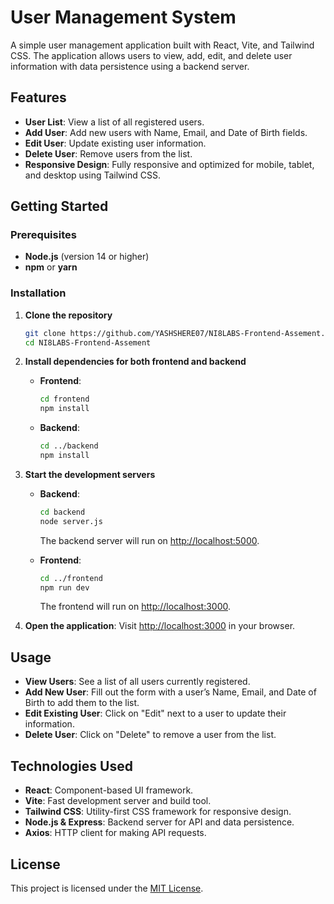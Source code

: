 # User Management System

A simple user management application built with React, Vite, and Tailwind CSS. The application allows users to view, add, edit, and delete user information with data persistence using a backend server.

## Features

- **User List**: View a list of all registered users.
- **Add User**: Add new users with Name, Email, and Date of Birth fields.
- **Edit User**: Update existing user information.
- **Delete User**: Remove users from the list.
- **Responsive Design**: Fully responsive and optimized for mobile, tablet, and desktop using Tailwind CSS.

## Getting Started

### Prerequisites

- **Node.js** (version 14 or higher)
- **npm** or **yarn**

### Installation

1. **Clone the repository**

   ```bash
   git clone https://github.com/YASHSHERE07/NI8LABS-Frontend-Assement.git
   cd NI8LABS-Frontend-Assement

2. **Install dependencies for both frontend and backend**

   - **Frontend**:
     ```bash
     cd frontend
     npm install
     ```

   - **Backend**:
     ```bash
     cd ../backend
     npm install
     ```
3. **Start the development servers**

   - **Backend**:
     ```bash
     cd backend
     node server.js
     ```
     The backend server will run on [http://localhost:5000](http://localhost:5000).

   - **Frontend**:
     ```bash
     cd ../frontend
     npm run dev
     ```
     The frontend will run on [http://localhost:3000](http://localhost:3000).

4. **Open the application**: Visit [http://localhost:3000](http://localhost:3000) in your browser.

## Usage

- **View Users**: See a list of all users currently registered.
- **Add New User**: Fill out the form with a user’s Name, Email, and Date of Birth to add them to the list.
- **Edit Existing User**: Click on "Edit" next to a user to update their information.
- **Delete User**: Click on "Delete" to remove a user from the list.

## Technologies Used

- **React**: Component-based UI framework.
- **Vite**: Fast development server and build tool.
- **Tailwind CSS**: Utility-first CSS framework for responsive design.
- **Node.js & Express**: Backend server for API and data persistence.
- **Axios**: HTTP client for making API requests.

## License

This project is licensed under the [MIT License](LICENSE).


